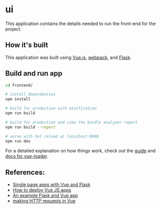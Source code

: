 
# ui

This application contains the details needed to run the front-end for the project.

## How it's built

This application was built using [Vue.js](https://vuejs.org/), [webpack](https://webpack.js.org/), and [Flask](http://flask.pocoo.org/).

## Build and run app

``` bash
cd frontend/

# install dependencies
npm install

# build for production with minification
npm run build

# build for production and view the bundle analyzer report
npm run build --report

# serve with hot reload at localhost:8080
npm run dev
```

For a detailed explanation on how things work, check out the [guide](http://vuejs-templates.github.io/webpack/) and [docs for vue-loader](http://vuejs.github.io/vue-loader).

## References:

- [Single page apps with Vue and Flask](http://stackabuse.com/single-page-apps-with-vue-js-and-flask-setting-up-vue-js/)
- [How to deploy Vue JS apps](https://www.codementor.io/artemgolovin/how-to-deploy-vue-js-app-in-one-line-with-docker-amp-digital-ocean-9sz8x46w3)
- [An example Flask and Vue app](https://github.com/oleg-agapov/flask-vue-spa)
- [making HTTP requests in Vue](https://www.youtube.com/watch?v=btDfVBPYI-U)